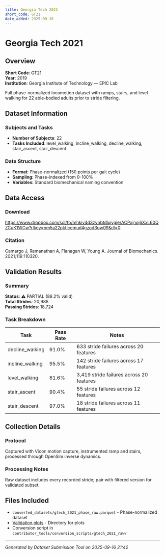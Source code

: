 ```yaml
---
title: Georgia Tech 2021
short_code: GT21
date_added: 2025-09-16
---
```


# Georgia Tech 2021

## Overview

**Short Code**: GT21  
**Year**: 2019  
**Institution**: Georgia Institute of Technology — EPIC Lab  

Full phase-normalized locomotion dataset with ramps, stairs, and level walking for 22 able-bodied adults prior to stride filtering.

## Dataset Information

### Subjects and Tasks
- **Number of Subjects**: 22
- **Tasks Included**: level_walking, incline_walking, decline_walking, stair_ascent, stair_descent

### Data Structure
- **Format**: Phase-normalized (150 points per gait cycle)
- **Sampling**: Phase-indexed from 0-100%
- **Variables**: Standard biomechanical naming convention

## Data Access

### Download
https://www.dropbox.com/scl/fo/mhkiv4d3zvnbtdlujvgje/ACPxjnoj6XxL60QZCuK1WCw?rlkey=nm5a22pktlcemud4gzod3ow09&dl=0

### Citation
Camargo J, Ramanathan A, Flanagan W, Young A. Journal of Biomechanics. 2021;119:110320.

## Validation Results

### Summary

**Status**: ⚠️ PARTIAL (89.2% valid)  
**Total Strides**: 20,988  
**Passing Strides**: 18,724  

### Task Breakdown

| Task | Pass Rate | Notes |
|------|-----------|-------|
| decline_walking | 91.0% | 633 stride failures across 20 features |
| incline_walking | 95.5% | 142 stride failures across 17 features |
| level_walking | 81.6% | 3,419 stride failures across 20 features |
| stair_ascent | 90.4% | 55 stride failures across 12 features |
| stair_descent | 97.0% | 18 stride failures across 11 features |

## Collection Details

### Protocol
Captured with Vicon motion capture, instrumented ramp and stairs, processed through OpenSim inverse dynamics.

### Processing Notes
Raw dataset includes every recorded stride; pair with filtered version for validated subset.

## Files Included

- `converted_datasets/gtech_2021_phase_raw.parquet` - Phase-normalized dataset
- [Validation plots](./validation_plots/gtech_2021_raw/index.md) - Directory for plots
- Conversion script in `contributor_tools/conversion_scripts/gtech_2021_raw/`

---

*Generated by Dataset Submission Tool on 2025-09-16 21:42*
